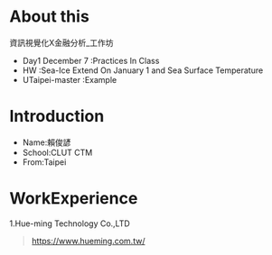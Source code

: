 # About this
資訊視覺化X金融分析_工作坊
* Day1 December 7 :Practices In Class
* HW :Sea-Ice Extend On January 1 and Sea Surface Temperature
* UTaipei-master :Example

# Introduction

* Name:賴俊諺
* School:CLUT CTM
* From:Taipei

# WorkExperience
1.Hue-ming Technology Co.,LTD  
><https://www.hueming.com.tw/>